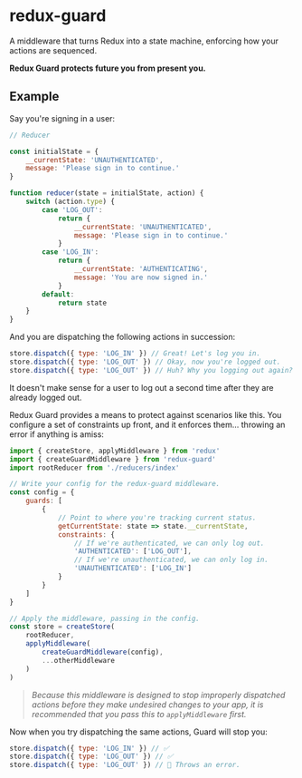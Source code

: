 # redux-guard

A middleware that turns Redux into a state machine, enforcing
how your actions are sequenced.

**Redux Guard protects future you from present you.**

## Example

Say you're signing in a user:

```javascript
// Reducer

const initialState = {
    __currentState: 'UNAUTHENTICATED',
    message: 'Please sign in to continue.'
}

function reducer(state = initialState, action) {
    switch (action.type) {
        case 'LOG_OUT':
            return {
                __currentState: 'UNAUTHENTICATED',
                message: 'Please sign in to continue.'
            }
        case 'LOG_IN':
            return {
                __currentState: 'AUTHENTICATING',
                message: 'You are now signed in.'
            }
        default:
            return state
    }
}
```

And you are dispatching the following actions in succession:

```javascript
store.dispatch({ type: 'LOG_IN' }) // Great! Let's log you in.
store.dispatch({ type: 'LOG_OUT' }) // Okay, now you're logged out.
store.dispatch({ type: 'LOG_OUT' }) // Huh? Why you logging out again?
```

It doesn't make sense for a user to log out a second time after they are
already logged out.

Redux Guard provides a means to protect against scenarios like this. You
configure a set of constraints up front, and it enforces them... throwing an
error if anything is amiss:

```javascript
import { createStore, applyMiddleware } from 'redux'
import { createGuardMiddleware } from 'redux-guard'
import rootReducer from './reducers/index'

// Write your config for the redux-guard middleware.
const config = {
    guards: [
        {
            // Point to where you're tracking current status.
            getCurrentState: state => state.__currentState,
            constraints: {
                // If we're authenticated, we can only log out.
                'AUTHENTICATED': ['LOG_OUT'],
                // If we're unauthenticated, we can only log in.
                'UNAUTHENTICATED': ['LOG_IN']
            }
        }
    ]
}

// Apply the middleware, passing in the config.
const store = createStore(
    rootReducer,
    applyMiddleware(
        createGuardMiddleware(config),
        ...otherMiddleware
    )
)
```

> *Because this middleware is designed to stop improperly dispatched actions
before they make undesired changes to your app, it is recommended that you pass
this to `applyMiddleware` first.*

Now when you try dispatching the same actions, Guard will stop you:

```javascript
store.dispatch({ type: 'LOG_IN' }) // ✅
store.dispatch({ type: 'LOG_OUT' }) // ✅
store.dispatch({ type: 'LOG_OUT' }) // 🚫 Throws an error.
```
